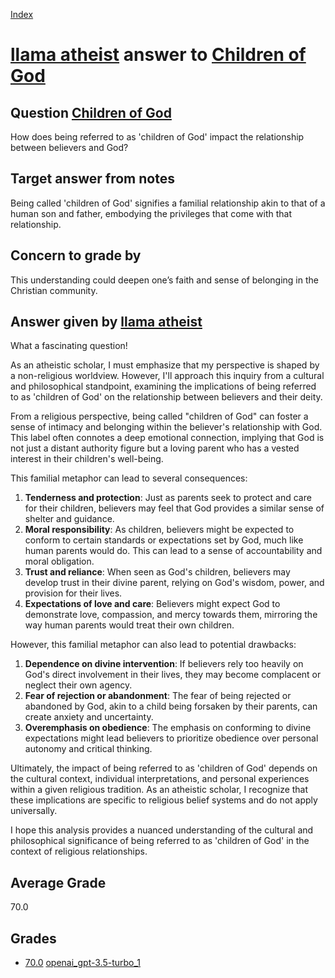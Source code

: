 
[Index](../../../index.md)
# [llama atheist](../../answering_models/llama_atheist.md) answer to [Children of God](../../questions/Children_of_God.md)

## Question [Children of God](../../questions/Children_of_God.md)
How does being referred to as 'children of God' impact the relationship between believers and God?

## Target answer from notes
Being called 'children of God' signifies a familial relationship akin to that of a human son and father, embodying the privileges that come with that relationship.

## Concern to grade by
This understanding could deepen one’s faith and sense of belonging in the Christian community.

## Answer given by [llama atheist](../../answering_models/llama_atheist.md)
What a fascinating question!

As an atheistic scholar, I must emphasize that my perspective is shaped by a non-religious worldview. However, I'll approach this inquiry from a cultural and philosophical standpoint, examining the implications of being referred to as 'children of God' on the relationship between believers and their deity.

From a religious perspective, being called "children of God" can foster a sense of intimacy and belonging within the believer's relationship with God. This label often connotes a deep emotional connection, implying that God is not just a distant authority figure but a loving parent who has a vested interest in their children's well-being.

This familial metaphor can lead to several consequences:

1. **Tenderness and protection**: Just as parents seek to protect and care for their children, believers may feel that God provides a similar sense of shelter and guidance.
2. **Moral responsibility**: As children, believers might be expected to conform to certain standards or expectations set by God, much like human parents would do. This can lead to a sense of accountability and moral obligation.
3. **Trust and reliance**: When seen as God's children, believers may develop trust in their divine parent, relying on God's wisdom, power, and provision for their lives.
4. **Expectations of love and care**: Believers might expect God to demonstrate love, compassion, and mercy towards them, mirroring the way human parents would treat their own children.

However, this familial metaphor can also lead to potential drawbacks:

1. **Dependence on divine intervention**: If believers rely too heavily on God's direct involvement in their lives, they may become complacent or neglect their own agency.
2. **Fear of rejection or abandonment**: The fear of being rejected or abandoned by God, akin to a child being forsaken by their parents, can create anxiety and uncertainty.
3. **Overemphasis on obedience**: The emphasis on conforming to divine expectations might lead believers to prioritize obedience over personal autonomy and critical thinking.

Ultimately, the impact of being referred to as 'children of God' depends on the cultural context, individual interpretations, and personal experiences within a given religious tradition. As an atheistic scholar, I recognize that these implications are specific to religious belief systems and do not apply universally.

I hope this analysis provides a nuanced understanding of the cultural and philosophical significance of being referred to as 'children of God' in the context of religious relationships.

## Average Grade
70.0

## Grades
 * [70.0](./Children_of_God_grades/openai_gpt-3.5-turbo_1.md) [openai_gpt-3.5-turbo_1](../../grading_models/openai_gpt-3.5-turbo_1.md)
